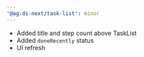 ```yaml
---
'@ag.ds-next/task-list': minor
---
```


- Added title and step count above TaskList
- Added `doneRecently` status
- UI refresh
